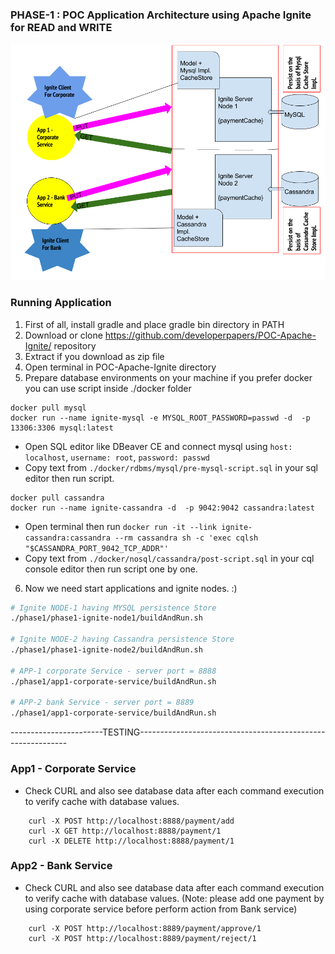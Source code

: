 ### PHASE-1 : POC Application Architecture using Apache Ignite for READ and WRITE

![alt text](phase-1-poc-architecture.png "PHASE-1 : POC Application Architecture")

### Running Application
1. First of all, install gradle and place gradle bin directory in PATH
2. Download or clone https://github.com/developerpapers/POC-Apache-Ignite/ repository
3. Extract if you download as zip file
4. Open terminal in POC-Apache-Ignite directory
5. Prepare database environments on your machine if you prefer docker you can use script inside ./docker folder

```docker
docker pull mysql
docker run --name ignite-mysql -e MYSQL_ROOT_PASSWORD=passwd -d  -p 13306:3306 mysql:latest
```
- Open SQL editor like DBeaver CE and connect mysql using `host: localhost`, `username: root`, `password: passwd`
- Copy text from `./docker/rdbms/mysql/pre-mysql-script.sql` in your sql editor then run script.    


```docker
docker pull cassandra
docker run --name ignite-cassandra -d  -p 9042:9042 cassandra:latest
```

- Open terminal then run `docker run -it --link ignite-cassandra:cassandra --rm cassandra sh -c 'exec cqlsh "$CASSANDRA_PORT_9042_TCP_ADDR"'`
- Copy text from `./docker/nosql/cassandra/post-script.sql` in your cql console editor then run script one by one.    

6. Now we need start applications and ignite nodes. :)
```bash
# Ignite NODE-1 having MYSQL persistence Store
./phase1/phase1-ignite-node1/buildAndRun.sh

# Ignite NODE-2 having Cassandra persistence Store
./phase1/phase1-ignite-node2/buildAndRun.sh

# APP-1 corporate Service - server port = 8888
./phase1/app1-corporate-service/buildAndRun.sh

# APP-2 bank Service - server port = 8889
./phase1/app1-corporate-service/buildAndRun.sh

```
-----------------------TESTING------------------------------------------------------------

### App1 - Corporate Service
 
- Check CURL and also see database data after each command execution to verify cache with database values. 
```
    curl -X POST http://localhost:8888/payment/add
    curl -X GET http://localhost:8888/payment/1
    curl -X DELETE http://localhost:8888/payment/1   
```

### App2 - Bank Service 
- Check CURL and also see database data after each command execution to verify cache with database values.
 (Note: please add one payment by using corporate service before perform action from Bank service)
 
```
    curl -X POST http://localhost:8889/payment/approve/1
    curl -X POST http://localhost:8889/payment/reject/1
```
